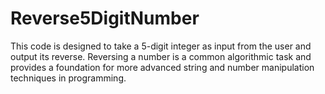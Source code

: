 # Reverse5DigitNumber
This code is designed to take a 5-digit integer as input from the user and output its reverse. Reversing a number is a common algorithmic task and provides a foundation for more advanced string and number manipulation techniques in programming.
